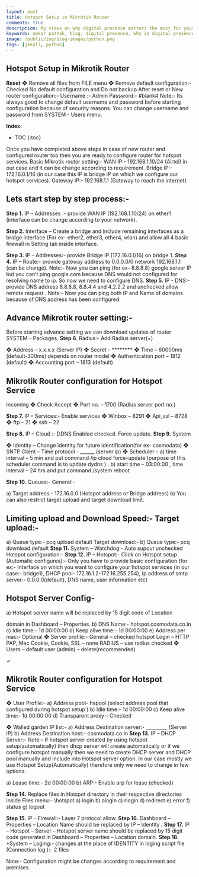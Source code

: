 ```yaml
---
layout: post
title: Hotspot Setup in Mikrotik Router
comments: true
description: My views on why digital presence matters the most for your career
keywords: omkar pathak, blog, digital presence, why is digital presence important today, importance of digital presene, importance of digital presence for career, career
image: /public/img/blog-images/python.png
tags: [jekyll, python]
---
```




## Hotspot Setup in Mikrotik Router

**Reset**
❖ Remove all files from FILE menu
❖ Remove default configuration:- Checked No default configuration and Do not backup
After reset or New router configuration:-
Username :- Admin
Password:- #blank#
Note:- Its always good to change default username and password before starting configuration
because of security reasons. You can change username and password from SYSTEM - Users menu.

**Index:**

* TOC
{:toc}

Once you have completed above steps in case of new router and configured router too then you are
ready to configure router for hotspot services.
Basic Mikrotik router setting:-
WAN IP:- 192.168.1.10/24 (Airtel) in our case and it can be change according to requirement.
Bridge IP:- 172.16.0.1/16 (in our case this IP is bridge IP on which we configure our hotspot services).
Gateway IP:- 192.168.1.1 (Gateway to reach the internet)

## Lets start step by step process:-
**Step 1.** IP – Addresses :- provide WAN IP (192.168.1.10/24) on ether1 (interface can be change
according to your network).

**Step 2.** Interface – Create a bridge and include remaining interfaces as a bridge interface (For ex-
ether2, ether3, ether4, wlan) and allow all 4 basic firewall in Setting tab inside interface.

**Step 3.** IP – Addresses:- provide Bridge IP (172.16.0.1/16) on bridge 1.
**Step 4.** IP – Route:- provide gateway address to 0.0.0.0/0 network 192.168.1.1 (can be change).
Note:- Now you can ping (for ex- 8.8.8.8) google server IP but you can’t ping google.com because
DNS would not configured for resolving name to ip. So now we need to configure DNS.
**Step 5.** IP - DNS:- provide DNS address 8.8.8.8, 8.8.4.4 and 4.2.2.2 and unchecked allow remote
request .
Note:- Now you can ping both IP and Name of domains because of DNS address has been
configured.
## Advance Mikrotik router setting:-
Before starting advance setting we can download updates of router SYSTEM – Packages.
**Step 6**. Radius:- Add Radius server(+)

❖ Address – x.x.x.x (Server IP)
❖ Secret - ********
❖ Time – 60000ms (default-300ms) depends on router model
❖ Authentication port – 1812 (default)
❖ Accounting port – 1813 (default)

## Mikrotik Router configuration for Hotspot Service
Incoming
❖ Check Accept
❖ Port no. – 1700 (Radius server port no.)

**Step 7.** IP – Services:- Enable services
❖ Winbox – 8291
❖ Api_ssl – 8728
❖ ftp – 21
❖ ssh – 22

**Step 8.** IP – Cloud :- DDNS Enabled checked.
Force update.
**Step 9.** System

❖ Identity – Change identity for future identification(for ex- cosmodata)
❖ SNTP Client – Time protocol - ______ (server ip)
❖ Scheduler –
a) time interval – 5 min and put command /ip cloud force-update
(purpose of this scheduler command is to update dydns ) .
b) start time – 03:00:00 , time interval – 24 hrs and put command
/system reboot

**Step 10.** Queues:- General:-

a) Target address:- 172.16.0.0 (Hotspot address or Bridge address)
b) You can also restrict target upload and target download limit.

## Limiting upload and Download Speed:- Target upload:-

a) Queue type:- pcq upload default
Target download:-
b) Queue type:- pcq download default
**Step 11.** System – Watchdog:- Auto supout unchecked
Hotspot configuration:-
**Step 12.** IP – Hotspot:- Click on Hotspot setup (Automatic configures):- Only you have to
provide basic configuration (for ex:- Interface on which you want to configure your
hotspot services (in our case:- bridge1), DHCP pool- 172.16.1.2-172.16.255.254), Ip
address of smtp server:- 0.0.0.0(default), DNS name, user information etc)

## Hotspot Server Config-
a) Hotspot server name will be replaced by 15 digit code of Location

domain in Dashboard – Properties.
b) DNS Name:- hotspot.cosmodata.co.in
c) Idle time:- 1d 00:00:00
d) Keep alive time:- 1d 00:00:00
e) Address per mac:- Optional
❖ Server profile:- General – checked hotspot
Login – HTTP PAP, Mac Cookie, Cookie, SSL – none
RADIUS – use radius checked
❖ Users – default user (admin) – delete(recommended)

✓

## Mikrotik Router configuration for Hotspot Service
❖ User Profile:-
a) Address pool- hspool (select address pool that configured during
hotspot setup )
b) Idle time:- 1d 00:00:00
c) Keep alive time:- 1d 00:00:00
d) Transparent proxy – Checked

❖ Walled garden IP list:-
a) Address Destination server:- _________ (Server IP)
b) Address Destination host:- cosmodata.co.in
**Step 13.** IP – DHCP Server:- Note:- If hotspot server created by using hotspot
setup(automatically) then dhcp server will create automatically or if we configure
hotspot manually then we need to create DHCP server and DHCP pool manually and
include into Hotspot server option.
In our case mostly we use Hotspot Setup(Automatically) therefore only we need to
change in few options.

a) Lease time:- 2d 00:00:00
b) ARP:- Enable arp for lease (checked)

**Step 14.** Replace files in Hotspot directory in their respective directories inside Files menu:-
\hotspot
a) login
b) alogin
c) rlogin
d) redirect
e) error
f) status
g) logout

**Step 15.** IP – Firewall:- Layer 7 protocol allow.
**Step 16.** Dashboard – Properties – Location Name should be replaced by IP – Identity .
**Step 17.** IP – Hotspot – Server – Hotspot server name should be replaced by 15 digit code
generated in Dashboard – Properties – Location domain.
**Step 18.** *System – Loging:- changes at the place of IDENTITY in loging script file
(Connection log ):- 2 files

Note:- Configuration might be changes according to requirement and premises.